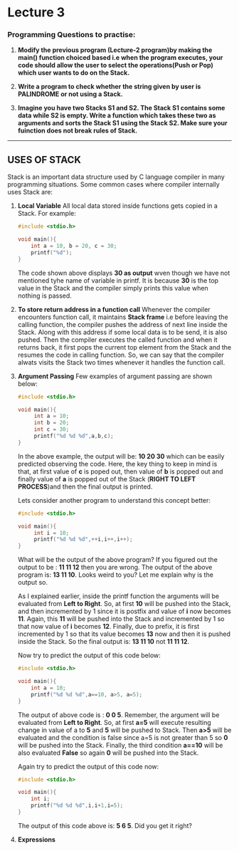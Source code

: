 # Lecture 3

### Programming Questions to practise:
1. **Modify the previous program (Lecture-2 program)by making the main() function choiced based i.e when the program executes, your code should allow the user to select the operations(Push or Pop) which user wants to do on the Stack.**

2. **Write a program to check whether the string given by user is PALINDROME or not using a Stack.**

3. **Imagine you have two Stacks S1 and S2. The Stack S1 contains some data while S2 is empty. Write a function which takes these two as arguments and sorts the Stack S1 using the Stack S2. Make sure your fuinction does not break rules of Stack.**
***

## USES OF STACK

Stack is an important data structure used by C language compiler in many programming situations. Some common cases where compiler internally uses Stack are:
1. **Local Variable**
	All local data stored inside functions gets copied in a Stack. For example:
    ```c
    #include <stdio.h>
    
    void main(){
        int a = 10, b = 20, c = 30;
        printf("%d");
    }
    ```
    The code shown above displays **30 as output** wven though we have not mentioned tyhe name of variable in printf. It is because **30** is the top value in the Stack and the compiler simply prints this value when nothing is passed.
    
2. **To store return address in a function call**
   Whenever the compiler encounters function call, it maintains **Stack frame** i.e before leaving the calling function, the compiler pushes the address of next line inside the Stack. Along with this address if some local data is to be send, it is also pushed. Then the compiler executes the called function and when it returns back, it first pops the current top element from the Stack and the resumes the code in calling function. So, we can say that the compiler alwats visits the Stack two times whenever it handles the function call.
   
3. **Argument Passing**
   Few examples of argument passing are shown below: 
   ```c
   #include <stdio.h>
   
   void main(){
        int a = 10;
        int b = 20;
        int c = 30;
        printf("%d %d %d",a,b,c);
   }
   ```
   In the above example, the output will be: **10 20 30** which can be easily predicted observing the code. Here, the key thing to keep in mind is that, at first value of **c** is poped out, then value of **b**  is popped out and finally value of **a** is popped out of the Stack (**RIGHT TO LEFT PROCESS**)and then the final output is printed.
   
   Lets consider another program to understand this concept better:
   ```c
   #include <stdio.h>
   
   void main(){
        int i = 10;
        printf("%d %d %d",++i,i++,i++);
   }
   ```
   What will be the output of the above program? If you figured out the output to be : **11 11 12** then you are wrong. The output of the above program is: **13 11 10**. Looks weird to you? Let me explain why is the output so. 
   
   As I explained earlier, inside the printf function the arguments will be evaluated from **Left to Right**. So, at first **10** will be pushed into the Stack, and then incremented by 1 since it is postfix and value of **i** now becomes **11**. Again, this **11** will be pushed into the Stack and incremented by 1 so that now value of **i** becomes **12**. Finally, due to prefix, it is first incremented by 1 so that its value becomes **13** now and then it is pushed inside the Stack. So the final output is: **13 11 10** not **11 11 12**.

	Now try to predict the output of this code below:
    ```c
    #include <stdio.h>
   
   void main(){
        int a = 10;
        printf("%d %d %d",a==10, a>5, a=5);
   }
    ```
	The output of above code is : **0 0 5**. Remember, the argument will be evaluated from **Left to Right**. So, at first **a=5** will execute resulting change in value of a to **5** and **5** will be pushed to Stack. Then **a>5** will be evaluated and the condition is false since a=5 is not greater than 5 so **0** will be pushed into the Stack. Finally, the third condition **a==10** will be also evaluated **False** so again **0** will be pushed into the Stack.
    
    Again try to predict the output of this code now:
    ```c
    #include <stdio.h>

    void main(){
        int i;
        printf("%d %d %d",i,i+1,i=5);
    }
    ```
    The output of this code above is: **5 6 5**. Did you get it right?
    
4. **Expressions**
